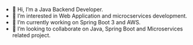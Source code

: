- 👋 Hi, I’m a Java Backend Developer.
- 👀 I’m interested in Web Application and microcservices development.
- 🌱 I’m currently working on Spring Boot 3 and AWS.
- 💞️ I’m looking to collaborate on Java, Spring Boot and Microservices related project.

<!---
geistFahrer/geistFahrer is a ✨ special ✨ repository because its `README.md` (this file) appears on your GitHub profile.
You can click the Preview link to take a look at your changes.
--->
